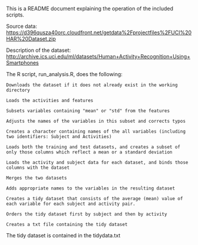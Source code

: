 This is a README document explaining the operation of the included scripts.

Source data: https://d396qusza40orc.cloudfront.net/getdata%2Fprojectfiles%2FUCI%20HAR%20Dataset.zip

Description of the dataset: http://archive.ics.uci.edu/ml/datasets/Human+Activity+Recognition+Using+Smartphones

The R script, run_analysis.R, does the following:

    Downloads the dataset if it does not already exist in the working directory
    
    Loads the activities and features
    
    Subsets variables containing "mean" or "std" from the features
    
    Adjusts the names of the variables in this subset and corrects typos
    
    Creates a character containing names of the all variables (including two identifiers: Subject and Activities)
    
    Loads both the training and test datasets, and creates a subset of only those columns which reflect a mean or a standard deviation
    
    Loads the activity and subject data for each dataset, and binds those columns with the dataset   
    
    Merges the two datasets
    
    Adds appropriate names to the variables in the resulting dataset
    
    Creates a tidy dataset that consists of the average (mean) value of each variable for each subject and activity pair.
    
    Orders the tidy dataset first by subject and then by activity
    
    Creates a txt file containing the tidy dataset

The tidy dataset is contained in the tidydata.txt
